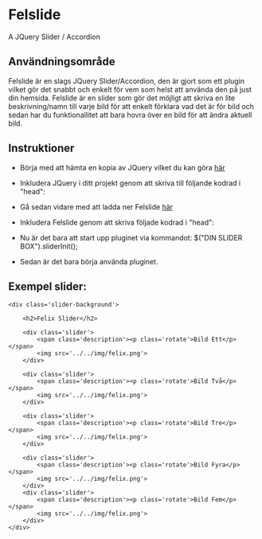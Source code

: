 Felslide
========

A JQuery Slider / Accordion


Användningsområde
----------------
		
Felslide är en slags JQuery Slider/Accordion, den är gjort som ett plugin vilket gör det snabbt och enkelt för vem som helst att använda den på just din hemsida.
Felslide är en slider som gör det möjligt att skriva en lite beskrivning/namn till varje bild för att enkelt förklara vad det är för bild och sedan har du funktionallitet att bara hovra över en bild för att ändra aktuell bild.

Instruktioner
-------------

- Börja med att hämta en kopia av JQuery vilket du kan göra <a href="http://jquery.com/">här</a><br>
- Inkludera JQuery i ditt projekt genom att skriva till följande kodrad i "head": 


	<script src="SÖKVÄG TILL DIN KOPIA AV JQUERY"></script>

- Gå sedan vidare med att ladda ner Felslide <a href="https://github.com/feeloor/Felslide">här</a>
- Inkludera Felslide genom att skriva följade kodrad i "head": 


	<link rel='stylesheet' href='DIN KOPIA AV FELSLIDE CSS' type='text/css'>
	<script src='SÖKVÄG TILL DIN KOPIA AV FELSLIDE JS'></script>		

- Nu är det bara att start upp pluginet via kommandot: 
	$("DIN SLIDER BOX").sliderInit();

- Sedan är det bara börja använda pluginet. 


Exempel slider: 
---------------


	<div class='slider-background'>

		<h2>Felix Slider</h2>

		<div class='slider'>
			<span class='description'><p class='rotate'>Bild Ett</p></span>
			<img src='../../img/felix.png'>
		</div>
		
		<div class='slider'>
			<span class='description'><p class='rotate'>Bild Två</p></span>
			<img src='../../img/felix.png'>
		</div>

		<div class='slider'>
			<span class='description'><p class='rotate'>Bild Tre</p></span>
			<img src='../../img/felix.png'>
		</div>
		
		<div class='slider'>
			<span class='description'><p class='rotate'>Bild Fyra</p></span>	
			<img src='../../img/felix.png'>
		</div>
		<div class='slider'>
			<span class='description'><p class='rotate'>Bild Fem</p></span>	
			<img src='../../img/felix.png'>
		</div>
	</div>
